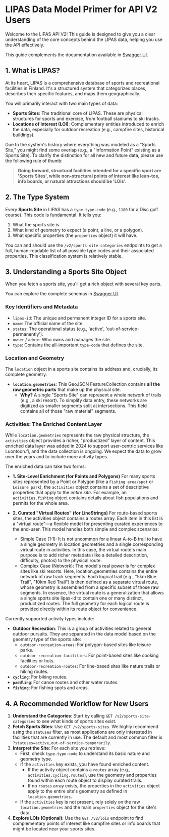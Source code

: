 # LIPAS Data Model Primer for API V2 Users

Welcome to the LIPAS API V2! This guide is designed to give you a clear understanding of the core concepts behind the LIPAS data, helping you use the API effectively.

This guide complements the documentation available in [Swagger UI](https://api.lipas.fi/v2/swagger-ui/index.html).

## 1. What is LIPAS? ##

At its heart, LIPAS is a comprehensive database of sports and recreational facilities in Finland. It's a structured system that categorizes places, describes their specific features, and maps them geographically.

You will primarily interact with two main types of data:

* **Sports Sites**: The traditional core of LIPAS. These are physical structures for sports and exercise, from football stadiums to ski tracks.
* **Locations of Interest (LOI)**: Complementary entities introduced to enrich the data, especially for outdoor recreation (e.g., campfire sites, historical buildings).

Due to the system's history where everything was modeled as a "Sports Site," you might find some overlap (e.g., a "Information Point" existing as a Sports Site). To clarify the distinction for all new and future data, please use the following rule of thumb:

> **Going forward, structural facilities intended for a specific sport are 'Sports Sites', while non-structural points of interest like lean-tos, info boards, or natural attractions should be 'LOIs'.**

## 2. The Type System ##

Every **Sports Site** in LIPAS has a `type.type-code` (e.g., `1180` for a Disc golf course). This code is fundamental. It tells you:

1.  What the sports site *is*.
2.  What kind of geometry to expect (a point, a line, or a polygon).
3.  What specific properties (the `properties` object) it will have.

You can and should use the `/v2/sports-site-categories` endpoints to get a full, human-readable list of all possible type codes and their associated properties. This classification system is relatively stable.

## 3. Understanding a Sports Site Object ##

When you fetch a sports site, you'll get a rich object with several key parts.

You can explore the complete schemas in [Swagger UI](https://api.lipas.fi/v2/swagger-ui/index.html).

### Key Identifiers and Metadata ###

* `lipas-id`: The unique and permanent integer ID for a sports site.
* `name`: The official name of the site.
* `status`: The operational status (e.g., 'active', 'out-of-service-permanently').
* `owner` / `admin`: Who owns and manages the site.
* `type`: Contains the all-important `type-code` that defines the site.

### Location and Geometry ###

The `location` object in a sports site contains its address and, crucially, its complete geometry.

* **`location.geometries`**: This GeoJSON FeatureCollection contains **all the raw geometric parts** that make up the physical site.
    * **Why?** A single "Sports Site" can represent a whole network of trails (e.g., a ski resort). To simplify data entry, these networks are digitized as smaller segments split at intersections. This field contains all of those "raw material" segments.

### Activities: The Enriched Content Layer ###

While `location.geometries` represents the raw physical structure, the `activities` object provides a richer, "productized" layer of content. This enriched data layer was added in 2024 to support user-centric services like Luontoon.fi, and the data collection is ongoing. We expect the data to grow over the years and to include more activity types.

The enriched data can take two forms:

* **1. Site-Level Enrichment (for Points and Polygons)**
    For many sports sites represented by a Point or Polygon (like a `Fishing area/spot` or `Leisure park`), the `activities` object contains a set of descriptive properties that apply to the *entire site*. For example, an `activities.fishing` object contains details about fish populations and permits for the whole area.

* **2. Curated "Virtual Routes" (for LineStrings)**
    For route-based sports sites, the activities object contains a routes array. Each item in this list is a "virtual route"—a flexible model for presenting curated experiences to the end-user. This model handles both simple and complex scenarios:
    - Simple Case (1:1): It is not uncommon for a linear A-to-B trail to have a single geometry in location.geometries and a single corresponding virtual route in activities. In this case, the virtual route's main purpose is to add richer metadata (like a detailed description, difficulty, photos) to the physical route.
    - Complex Case (Network): The model's real power is for complex sites like ski resorts. Here, location.geometries contains the entire network of raw track segments. Each logical trail (e.g., "5km Blue Trail", "10km Red Trail") is then defined as a separate virtual route, whose geometry is assembled from a specific subset of those raw segments.
In essence, the virtual route is a generalization that allows a single sports site lipas-id to contain one or many distinct, productized routes. The full geometry for each logical route is provided directly within its route object for convenience.



Currently supported activity types include:
* **Outdoor Recreation**: This is a group of activities related to general outdoor pursuits. They are separated in the data model based on the geometry type of the sports site:
    * `outdoor-recreation-areas`: For polygon-based sites like leisure parks.
    * `outdoor-recreation-facilities`: For point-based sites like cooking facilities or huts.
    * `outdoor-recreation-routes`: For line-based sites like nature trails or hiking routes.
* **`cycling`**: For biking routes.
* **`paddling`**: For canoe routes and other water routes.
* **`fishing`**: For fishing spots and areas.

## 4. A Recommended Workflow for New Users ##

1.  **Understand the Categories**: Start by calling `GET /v2/sports-site-categories` to see what kinds of sports sites exist.
2.  **Fetch Sports Sites**: Use `GET /v2/sports-sites`. We highly recommend using the `statuses` filter, as most applications are only interested in facilities that are currently in use. The default and most common filter is `?statuses=active,out-of-service-temporarily`.
3.  **Interpret the Site**: For each site you retrieve:
    * First, check `type.type-code` to understand its basic nature and geometry type.
    * If the `activities` key exists, you have found enriched content.
        * If the activity object contains a `routes` array (e.g., `activities.cycling.routes`), use the geometry and properties found within each route object to display curated trails.
        * If no `routes` array exists, the properties in the `activities` object apply to the entire site's geometry as defined in `location.geometries`.
    * If the `activities` key is not present, rely solely on the raw `location.geometries` and the main `properties` object for the site's data.
4.  **Explore LOIs (Optional)**: Use the `GET /v2/lois` endpoint to find complementary points of interest like campfire sites or info boards that might be located near your sports sites.
